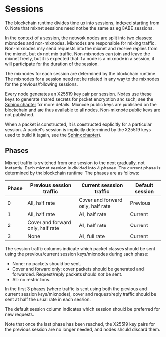 # Sessions

The blockchain runtime divides time up into sessions, indexed starting from 0. Note that mixnet
sessions need not be the same as eg BABE sessions.

In the context of a session, the network nodes are split into two classes: mixnodes and
non-mixnodes. Mixnodes are responsible for mixing traffic. Non-mixnodes may send requests into the
mixnet and receive replies from the mixnet, but do not mix traffic. Non-mixnodes can join and leave
the mixnet freely, but it is expected that if a node is a mixnode in a session, it will participate
for the duration of the session.

The mixnodes for each session are determined by the blockchain runtime. The mixnodes for a session
need not be related in any way to the mixnodes for the previous/following sessions.

Every node generates an X25519 key pair per session. Nodes use these keys to generate shared
secrets for packet encryption and such; see the [Sphinx chapter](./sphinx.md#key-exchange) for more
details. Mixnode public keys are published on the blockchain and are thus available to all nodes.
Non-mixnode public keys are not published.

When a packet is constructed, it is constructed explicitly for a particular session. A packet's
session is implicitly determined by the X25519 keys used to build it (again, see the [Sphinx
chapter](./sphinx.md#mac-verification)).

## Phases

Mixnet traffix is switched from one session to the next gradually, not instantly. Each mixnet
session is divided into 4 phases. The current phase is determined by the blockchain runtime. The
phases are as follows:

| Phase | Previous session traffic          | Current sesssion traffic          | Default session |
|-------|-----------------------------------|-----------------------------------|-----------------|
| 0     | All, half rate                    | Cover and forward only, half rate | Previous        |
| 1     | All, half rate                    | All, half rate                    | Current         |
| 2     | Cover and forward only, half rate | All, half rate                    | Current         |
| 3     | None                              | All, full rate                    | Current         |

The session traffic columns indicate which packet classes should be sent using the previous/current
session keys/mixnodes during each phase:

- None: no packets should be sent.
- Cover and forward only: cover packets should be generated and forwarded. Request/reply packets
  should _not_ be sent.
- All: no restrictions.

In the first 3 phases (where traffic is sent using both the previous and current session
keys/mixnodes), cover and request/reply traffic should be sent at half the usual rate in each
session.

The default session column indicates which session should be preferred for new requests.

Note that once the last phase has been reached, the X25519 key pairs for the previous session are
no longer needed, and nodes should discard them.
